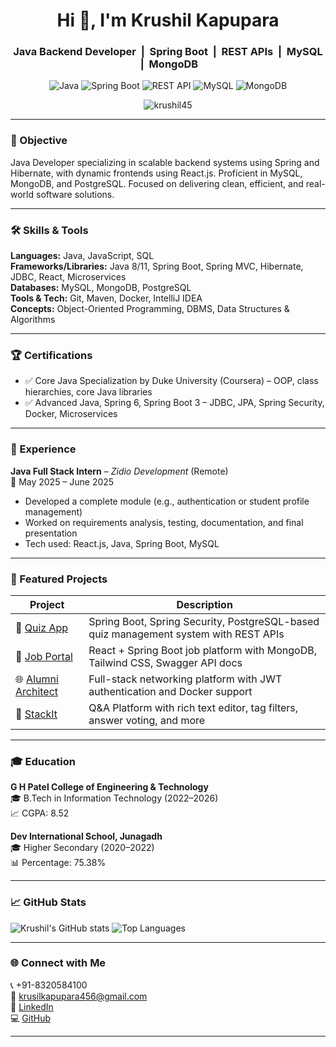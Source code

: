 <h1 align="center">Hi 👋, I'm Krushil Kapupara</h1>
<h3 align="center">
  Java Backend Developer &nbsp;|&nbsp; Spring Boot &nbsp;|&nbsp; REST APIs &nbsp;|&nbsp; MySQL &nbsp;|&nbsp; MongoDB
</h3>

<p align="center">
  <img src="https://img.shields.io/badge/Java-ED8B00?style=for-the-badge&logo=java&logoColor=white" alt="Java"/>
  <img src="https://img.shields.io/badge/Spring_Boot-6DB33F?style=for-the-badge&logo=spring-boot&logoColor=white" alt="Spring Boot"/>
  <img src="https://img.shields.io/badge/REST_API-005571?style=for-the-badge&logo=apachespark&logoColor=white" alt="REST API"/>
  <img src="https://img.shields.io/badge/MySQL-00758F?style=for-the-badge&logo=mysql&logoColor=white" alt="MySQL"/>
  <img src="https://img.shields.io/badge/MongoDB-4EA94B?style=for-the-badge&logo=mongodb&logoColor=white" alt="MongoDB"/>
</p>

<p align="center">
  <img src="https://komarev.com/ghpvc/?username=Krushil45&label=Profile%20views&color=0e75b6&style=flat" alt="krushil45" />
</p>

---

### 🎯 Objective

Java Developer specializing in scalable backend systems using Spring and Hibernate, with dynamic frontends using React.js. Proficient in MySQL, MongoDB, and PostgreSQL. Focused on delivering clean, efficient, and real-world software solutions.

---

### 🛠️ Skills & Tools

**Languages:** Java, JavaScript, SQL  
**Frameworks/Libraries:** Java 8/11, Spring Boot, Spring MVC, Hibernate, JDBC, React, Microservices  
**Databases:** MySQL, MongoDB, PostgreSQL  
**Tools & Tech:** Git, Maven, Docker, IntelliJ IDEA  
**Concepts:** Object-Oriented Programming, DBMS, Data Structures & Algorithms  

---

### 🏆 Certifications

- ✅ Core Java Specialization by Duke University (Coursera) – OOP, class hierarchies, core Java libraries  
- ✅ Advanced Java, Spring 6, Spring Boot 3 – JDBC, JPA, Spring Security, Docker, Microservices

---

### 💼 Experience

**Java Full Stack Intern** – *Zidio Development* (Remote)  
📅 May 2025 – June 2025  
- Developed a complete module (e.g., authentication or student profile management)  
- Worked on requirements analysis, testing, documentation, and final presentation  
- Tech used: React.js, Java, Spring Boot, MySQL  

---

### 🧪 Featured Projects

| Project | Description |
|--------|-------------|
| 🎯 [Quiz App](https://github.com/Krushil45/quiz-app) | Spring Boot, Spring Security, PostgreSQL-based quiz management system with REST APIs |
| 💼 [Job Portal](https://github.com/Krushil45/internship-portal) | React + Spring Boot job platform with MongoDB, Tailwind CSS, Swagger API docs |
| 🌐 [Alumni Architect](https://github.com/Krushil45/alumni-platform) | Full-stack networking platform with JWT authentication and Docker support |
| 💬 [StackIt](https://github.com/Krushil45/stackit) | Q&A Platform with rich text editor, tag filters, answer voting, and more |

---

### 🎓 Education

**G H Patel College of Engineering & Technology**  
🎓 B.Tech in Information Technology (2022–2026)  
📈 CGPA: 8.52  

**Dev International School, Junagadh**  
🎓 Higher Secondary (2020–2022)  
📊 Percentage: 75.38%

---

### 📈 GitHub Stats

![Krushil's GitHub stats](https://github-readme-stats.vercel.app/api?username=Krushil45&show_icons=true&theme=default)
![Top Languages](https://github-readme-stats.vercel.app/api/top-langs/?username=Krushil45&layout=compact)

---

### 🌐 Connect with Me

📞 +91-8320584100  
📧 [krusilkapupara456@gmail.com](mailto:krusilkapupara456@gmail.com)  
🔗 [LinkedIn](https://www.linkedin.com/in/krushil-kapupara)  
💻 [GitHub](https://github.com/Krushil45)

---
